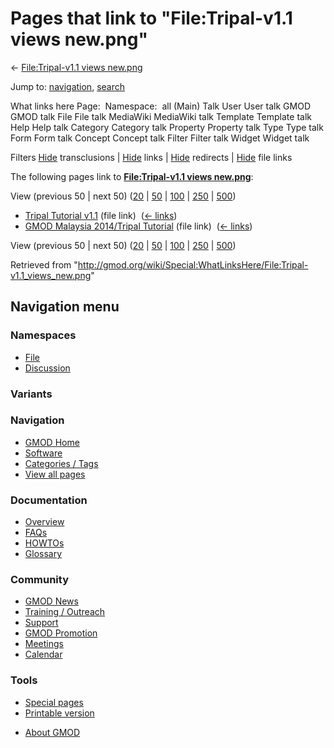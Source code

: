 <div id="mw-page-base" class="noprint">

</div>

<div id="mw-head-base" class="noprint">

</div>

<div id="content" class="mw-body" role="main">

<span id="top"></span>

<div id="mw-js-message" style="display:none;">

</div>



# <span dir="auto">Pages that link to "File:Tripal-v1.1 views new.png"</span>

<div id="bodyContent">

<div id="contentSub">

← [File:Tripal-v1.1 views
new.png](/wiki/File:Tripal-v1.1_views_new.png "File:Tripal-v1.1 views new.png")

</div>

<div id="jump-to-nav" class="mw-jump">

Jump to: [navigation](#mw-navigation), [search](#p-search)

</div>

<div id="mw-content-text">

What links here Page:  Namespace:  all (Main) Talk User User talk GMOD
GMOD talk File File talk MediaWiki MediaWiki talk Template Template talk
Help Help talk Category Category talk Property Property talk Type Type
talk Form Form talk Concept Concept talk Filter Filter talk Widget
Widget talk

Filters
[Hide](/mediawiki/index.php?title=Special:WhatLinksHere/File:Tripal-v1.1_views_new.png&hidetrans=1 "Special:WhatLinksHere/File:Tripal-v1.1 views new.png")
transclusions \|
[Hide](/mediawiki/index.php?title=Special:WhatLinksHere/File:Tripal-v1.1_views_new.png&hidelinks=1 "Special:WhatLinksHere/File:Tripal-v1.1 views new.png")
links \|
[Hide](/mediawiki/index.php?title=Special:WhatLinksHere/File:Tripal-v1.1_views_new.png&hideredirs=1 "Special:WhatLinksHere/File:Tripal-v1.1 views new.png")
redirects \|
[Hide](/mediawiki/index.php?title=Special:WhatLinksHere/File:Tripal-v1.1_views_new.png&hideimages=1 "Special:WhatLinksHere/File:Tripal-v1.1 views new.png")
file links

The following pages link to **[File:Tripal-v1.1 views
new.png](/wiki/File:Tripal-v1.1_views_new.png "File:Tripal-v1.1 views new.png")**:

View (previous 50 \| next 50)
([20](/mediawiki/index.php?title=Special:WhatLinksHere/File:Tripal-v1.1_views_new.png&limit=20 "Special:WhatLinksHere/File:Tripal-v1.1 views new.png")
\|
[50](/mediawiki/index.php?title=Special:WhatLinksHere/File:Tripal-v1.1_views_new.png&limit=50 "Special:WhatLinksHere/File:Tripal-v1.1 views new.png")
\|
[100](/mediawiki/index.php?title=Special:WhatLinksHere/File:Tripal-v1.1_views_new.png&limit=100 "Special:WhatLinksHere/File:Tripal-v1.1 views new.png")
\|
[250](/mediawiki/index.php?title=Special:WhatLinksHere/File:Tripal-v1.1_views_new.png&limit=250 "Special:WhatLinksHere/File:Tripal-v1.1 views new.png")
\|
[500](/mediawiki/index.php?title=Special:WhatLinksHere/File:Tripal-v1.1_views_new.png&limit=500 "Special:WhatLinksHere/File:Tripal-v1.1 views new.png"))

- [Tripal Tutorial
  v1.1](/wiki/Tripal_Tutorial_v1.1 "Tripal Tutorial v1.1") (file link) ‎
  <span class="mw-whatlinkshere-tools">([←
  links](/mediawiki/index.php?title=Special:WhatLinksHere&target=Tripal+Tutorial+v1.1 "Special:WhatLinksHere"))</span>
- [GMOD Malaysia 2014/Tripal
  Tutorial](/wiki/GMOD_Malaysia_2014/Tripal_Tutorial "GMOD Malaysia 2014/Tripal Tutorial")
  (file link) ‎ <span class="mw-whatlinkshere-tools">([←
  links](/mediawiki/index.php?title=Special:WhatLinksHere&target=GMOD+Malaysia+2014%2FTripal+Tutorial "Special:WhatLinksHere"))</span>

View (previous 50 \| next 50)
([20](/mediawiki/index.php?title=Special:WhatLinksHere/File:Tripal-v1.1_views_new.png&limit=20 "Special:WhatLinksHere/File:Tripal-v1.1 views new.png")
\|
[50](/mediawiki/index.php?title=Special:WhatLinksHere/File:Tripal-v1.1_views_new.png&limit=50 "Special:WhatLinksHere/File:Tripal-v1.1 views new.png")
\|
[100](/mediawiki/index.php?title=Special:WhatLinksHere/File:Tripal-v1.1_views_new.png&limit=100 "Special:WhatLinksHere/File:Tripal-v1.1 views new.png")
\|
[250](/mediawiki/index.php?title=Special:WhatLinksHere/File:Tripal-v1.1_views_new.png&limit=250 "Special:WhatLinksHere/File:Tripal-v1.1 views new.png")
\|
[500](/mediawiki/index.php?title=Special:WhatLinksHere/File:Tripal-v1.1_views_new.png&limit=500 "Special:WhatLinksHere/File:Tripal-v1.1 views new.png"))

</div>

<div class="printfooter">

Retrieved from
"<http://gmod.org/wiki/Special:WhatLinksHere/File:Tripal-v1.1_views_new.png>"

</div>

<div id="catlinks" class="catlinks catlinks-allhidden">

</div>

<div class="visualClear">

</div>

</div>

</div>

<div id="mw-navigation">

## Navigation menu

<div id="mw-head">



<div id="left-navigation">

<div id="p-namespaces" class="vectorTabs" role="navigation"
aria-labelledby="p-namespaces-label">

### Namespaces

- <span id="ca-nstab-image"><a href="/wiki/File:Tripal-v1.1_views_new.png" accesskey="c"
  title="View the file page [c]">File</a></span>
- <span id="ca-talk"><a
  href="/mediawiki/index.php?title=File_talk:Tripal-v1.1_views_new.png&amp;action=edit&amp;redlink=1"
  accesskey="t"
  title="Discussion about the content page [t]">Discussion</a></span>

</div>

<div id="p-variants" class="vectorMenu emptyPortlet" role="navigation"
aria-labelledby="p-variants-label">

### 

### Variants[](#)

<div class="menu">

</div>

</div>

</div>

<div id="right-navigation">





</div>



</div>

</div>

</div>

<div id="mw-panel">

<div id="p-logo" role="banner">

<a href="/wiki/Main_Page"
style="background-image: url(http://gmod.org/images/GMOD-cogs.png);"
title="Visit the main page"></a>

</div>

<div id="p-Navigation" class="portal" role="navigation"
aria-labelledby="p-Navigation-label">

### Navigation

<div class="body">

- <span id="n-GMOD-Home">[GMOD Home](/wiki/Main_Page)</span>
- <span id="n-Software">[Software](/wiki/GMOD_Components)</span>
- <span id="n-Categories-.2F-Tags">[Categories /
  Tags](/wiki/Categories)</span>
- <span id="n-View-all-pages">[View all
  pages](/wiki/Special:AllPages)</span>

</div>

</div>

<div id="p-Documentation" class="portal" role="navigation"
aria-labelledby="p-Documentation-label">

### Documentation

<div class="body">

- <span id="n-Overview">[Overview](/wiki/Overview)</span>
- <span id="n-FAQs">[FAQs](/wiki/Category:FAQ)</span>
- <span id="n-HOWTOs">[HOWTOs](/wiki/Category:HOWTO)</span>
- <span id="n-Glossary">[Glossary](/wiki/Glossary)</span>

</div>

</div>

<div id="p-Community" class="portal" role="navigation"
aria-labelledby="p-Community-label">

### Community

<div class="body">

- <span id="n-GMOD-News">[GMOD News](/wiki/GMOD_News)</span>
- <span id="n-Training-.2F-Outreach">[Training /
  Outreach](/wiki/Training_and_Outreach)</span>
- <span id="n-Support">[Support](/wiki/Support)</span>
- <span id="n-GMOD-Promotion">[GMOD
  Promotion](/wiki/GMOD_Promotion)</span>
- <span id="n-Meetings">[Meetings](/wiki/Meetings)</span>
- <span id="n-Calendar">[Calendar](/wiki/Calendar)</span>

</div>

</div>

<div id="p-tb" class="portal" role="navigation"
aria-labelledby="p-tb-label">

### Tools

<div class="body">

- <span id="t-specialpages"><a href="/wiki/Special:SpecialPages" accesskey="q"
  title="A list of all special pages [q]">Special pages</a></span>
- <span id="t-print"><a
  href="/mediawiki/index.php?title=Special:WhatLinksHere/File:Tripal-v1.1_views_new.png&amp;printable=yes"
  rel="alternate" accesskey="p"
  title="Printable version of this page [p]">Printable version</a></span>

</div>

</div>

</div>

</div>

<div id="footer" role="contentinfo">

- <span id="footer-places-about">[About
  GMOD](/wiki/GMOD:About "GMOD:About")</span>

<!-- -->






</div>
